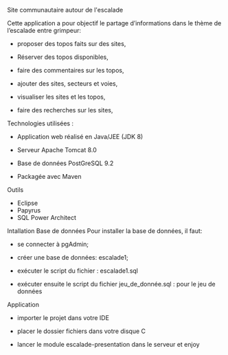Site communautaire autour de l'escalade

Cette application a pour objectif  le partage d’informations dans le thème de l’escalade  entre grimpeur:

-	 proposer des topos faits sur des sites,

-	Réserver des topos disponibles,

-	faire des commentaires sur les topos,

-	ajouter des sites, secteurs et voies,

-	visualiser les sites et les topos,

-	faire des recherches sur les sites,


Technologies utilisées :

-	Application web réalisé en Java/JEE (JDK 8)

- Serveur Apache Tomcat 8.0

- Base de données PostGreSQL 9.2

-  Packagée avec  Maven


Outils

- Eclipse 
- Papyrus
- SQL Power Architect


Intallation
Base de données
Pour installer la base de données, il faut:

-	se connecter à pgAdmin;

-	créer une base de données: escalade1;

-	exécuter le script du fichier : escalade1.sql

-	exécuter ensuite le script du fichier jeu_de_donnée.sql : pour le jeu de données

Application

- importer le projet dans votre IDE

- placer le dossier fichiers dans votre disque C

-	lancer le module escalade-presentation dans le serveur et enjoy
